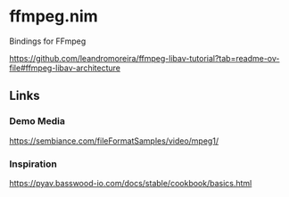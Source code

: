 # ffmpeg.nim
Bindings for FFmpeg



https://github.com/leandromoreira/ffmpeg-libav-tutorial?tab=readme-ov-file#ffmpeg-libav-architecture


## Links
### Demo Media
https://sembiance.com/fileFormatSamples/video/mpeg1/
### Inspiration
https://pyav.basswood-io.com/docs/stable/cookbook/basics.html
